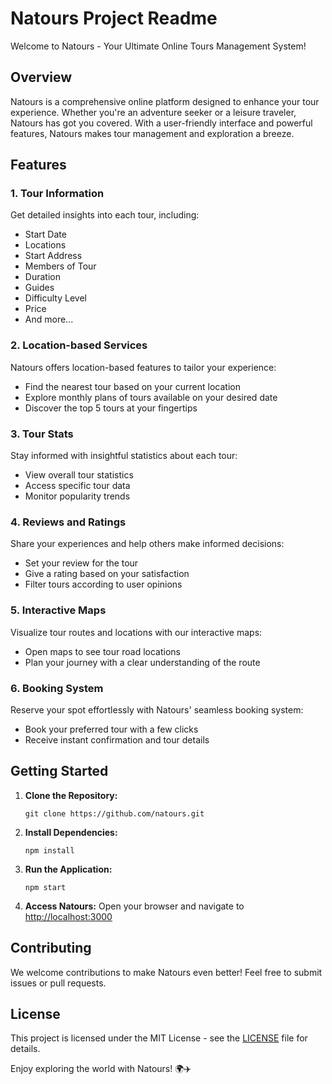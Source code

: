 # Natours Project Readme

Welcome to Natours - Your Ultimate Online Tours Management System!

## Overview

Natours is a comprehensive online platform designed to enhance your tour experience. Whether you're an adventure seeker or a leisure traveler, Natours has got you covered. With a user-friendly interface and powerful features, Natours makes tour management and exploration a breeze.

## Features

### 1. Tour Information

Get detailed insights into each tour, including:
- Start Date
- Locations
- Start Address
- Members of Tour
- Duration
- Guides
- Difficulty Level
- Price
- And more...

### 2. Location-based Services

Natours offers location-based features to tailor your experience:
- Find the nearest tour based on your current location
- Explore monthly plans of tours available on your desired date
- Discover the top 5 tours at your fingertips

### 3. Tour Stats

Stay informed with insightful statistics about each tour:
- View overall tour statistics
- Access specific tour data
- Monitor popularity trends

### 4. Reviews and Ratings

Share your experiences and help others make informed decisions:
- Set your review for the tour
- Give a rating based on your satisfaction
- Filter tours according to user opinions

### 5. Interactive Maps

Visualize tour routes and locations with our interactive maps:
- Open maps to see tour road locations
- Plan your journey with a clear understanding of the route

### 6. Booking System

Reserve your spot effortlessly with Natours' seamless booking system:
- Book your preferred tour with a few clicks
- Receive instant confirmation and tour details

## Getting Started

1. **Clone the Repository:**
   ```
   git clone https://github.com/natours.git
   ```

2. **Install Dependencies:**
   ```
   npm install
   ```

3. **Run the Application:**
   ```
   npm start
   ```

4. **Access Natours:**
   Open your browser and navigate to [http://localhost:3000](http://localhost:3000)

## Contributing

We welcome contributions to make Natours even better! Feel free to submit issues or pull requests.

## License

This project is licensed under the MIT License - see the [LICENSE](LICENSE) file for details.

Enjoy exploring the world with Natours! 🌍✈️